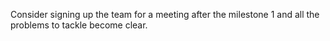  Consider signing up the team for a meeting after the milestone 1 and all the problems to tackle become clear.
 